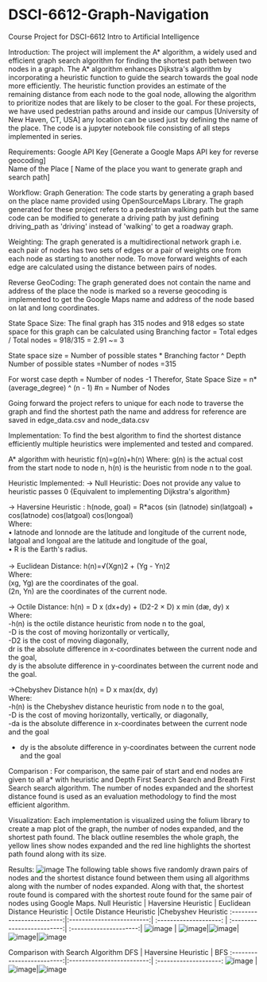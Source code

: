 # DSCI-6612-Graph-Navigation 
Course Project for DSCI-6612 Intro to Artificial Intelligence

Introduction: 
The project will implement the A* algorithm, a widely used and efficient graph search algorithm for finding the shortest path between two nodes in a graph. The A* algorithm enhances Dijkstra's algorithm by incorporating a heuristic function to guide the search towards the goal node more efficiently. The heuristic function provides an estimate of the remaining distance from each node to the goal node, allowing the algorithm to prioritize nodes that are likely to be closer to the goal.
For these projects, we have used pedestrian paths around and inside our campus [University of New Haven, CT, USA] any location can be used just by defining the name of the place. The code is a jupyter notebook file consisting of all steps implemented in series.

Requirements:
Google API Key [Generate a Google Maps API key for reverse geocoding]</br>
Name of the Place [ Name of the place you want to generate graph and search path]</br>

Workflow:
Graph Generation: The code starts by generating a graph based on the place name provided using OpenSourceMaps Library. The graph generated for these project refers to a pedestrian walking path but the same code can be modified to generate a driving path by just defining driving_path as 'driving' instead of 'walking' to get a roadway graph.

Weighting:
The graph generated is a multidirectional network graph i.e. each pair of nodes has two sets of edges or a pair of weights one from each node as starting to another node. To move forward weights of each edge are calculated using the distance between pairs of nodes.

Reverse GeoCoding:
The graph generated does not contain the name and address of the place the node is marked so a reverse geocoding is implemented to get the Google Maps name and address of the node based on lat and long coordinates.

State Space Size:
The final graph has 315 nodes and 918 edges so state space for this graph can be calculated using
Branching factor = Total edges / Total nodes = 918/315 = 2.91 ~= 3

State space size = Number of possible states * Branching factor ^ Depth
Number of possible states =Number of nodes =315

For worst case depth = Number of nodes -1 
Therefor, State Space Size = n* (average_degree) ^ (n - 1) #n = Number of Nodes


Going forward the project refers to unique for each node to traverse the graph and find the shortest path the name and address for reference are saved in edge_data.csv and node_data.csv

Implementation:
To find the best algorithm to find the shortest distance efficiently multiple heuristics were implemented and tested and compared.

A* algorithm with heuristic
f(n)=g(n)+h(n)
Where:
g(n) is the actual cost from the start node to node n, 
h(n) is the  heuristic from node n to the goal.

Heuristic Implemented:
-> Null Heuristic: Does not provide any value to heuristic passes 0 {Equivalent to implementing Dijkstra's algorithm}

-> Haversine Heuristic : 
h(node, goal) = R*acos (sin (latnode) sin(latgoal) + cos(latnode) cos(latgoal) cos(longoal)<br /> 
Where:<br />
• latnode and lonnode are the latitude and longitude of the current node, latgoal and longoal are the latitude and longitude of the goal,<br />
• R is the Earth's radius.<br />
<br />
-> Euclidean Distance:
h(n)=√(Xgn)2 + (Yg - Yn)2<br />
Where:<br />
(xg, Yg) are the coordinates of the goal.<br />
(2n, Yn) are the coordinates of the current node.<br />

-> Octile Distance:
h(n) = D x (dx+dy) + (D2-2 × D) x min (dæ, dy) x
<br />
Where:<br />
-h(n) is the octile distance heuristic from node n to the goal,<br />
-D is the cost of moving horizontally or vertically,<br />
-D2 is the cost of moving diagonally,<br />
dr is the absolute difference in x-coordinates between the current node and the goal,<br />
dy is the absolute difference in y-coordinates between the current node and the goal.<br />

->Chebyshev Distance
h(n) = D x max(dx, dy)<br />
Where:<br />
-h(n) is the Chebyshev distance heuristic from node n to the goal,<br />
-D is the cost of moving horizontally, vertically, or diagonally,<br />
-da is the absolute difference in x-coordinates between the current node and the goal<br />
- dy is the absolute difference in y-coordinates between the current node and the goal<br />

Comparison :
For comparison, the same pair of start and end nodes are given to all a* with heuristic and Depth First Search Search and Breath First Search search algorithm. The number of nodes expanded and the shortest distance found is used as an evaluation methodology to find the most efficient algorithm.

Visualization:
Each implementation is visualized using the folium library to create a map plot of the graph, the number of nodes expanded, and the shortest path found.
The black outline resembles the whole graph, the yellow lines show nodes expanded and the red line highlights the shortest path found along with its size.

Results:
![image](https://github.com/akash-dt/DSCI-6612-Graph-Navigation/assets/153000756/faa4e81e-5bd1-4044-a63d-a34dd7715aed)
The following table shows five randomly drawn pairs of nodes and the shortest distance found between them using all algorithms along with the number of nodes expanded. Along with that, the shortest route found is compared with the shortest route found for the same pair of nodes using Google Maps.
Null Heuristic            |  Haversine Heuristic | Euclidean Distance Heuristic | Octile Distance Heuristic |Chebyshev Heuristic 
:-------------------------:|:-------------------------:| :--------------------: | :-------------------------:| :---------------------:|
![image](https://github.com/akash-dt/DSCI-6612-Graph-Navigation/assets/153000756/eefa6b0a-ce0e-4f64-898b-e9cff39f2e0d) |  ![image](https://github.com/akash-dt/DSCI-6612-Graph-Navigation/assets/153000756/422d071b-adab-4695-8c23-76cafb8db6e8)|![image](https://github.com/akash-dt/DSCI-6612-Graph-Navigation/assets/153000756/84a8c840-be8a-4854-8e21-63113b5bae05)|![image](https://github.com/akash-dt/DSCI-6612-Graph-Navigation/assets/153000756/7bf2addc-5268-470f-86f3-864cb1be2f4c)|![image](https://github.com/akash-dt/DSCI-6612-Graph-Navigation/assets/153000756/2048ee67-cbb3-4234-af5c-14552824cb11)

Comparison with Search Algorithm
DFS          |  Haversine Heuristic | BFS
:-------------------------:|:-------------------------:| :--------------------: 
![image](https://github.com/akash-dt/DSCI-6612-Graph-Navigation/assets/153000756/bcc65128-17a1-410f-a5fb-6298459aa8ed) |  ![image](https://github.com/akash-dt/DSCI-6612-Graph-Navigation/assets/153000756/422d071b-adab-4695-8c23-76cafb8db6e8)|![image](https://github.com/akash-dt/DSCI-6612-Graph-Navigation/assets/153000756/84eeeeed-2c2f-4690-be1a-2a9b782d1e70)











